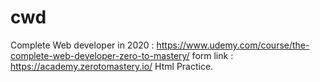 # cwd

Complete Web developer in 2020 : https://www.udemy.com/course/the-complete-web-developer-zero-to-mastery/
form link : https://academy.zerotomastery.io/
Html Practice.
